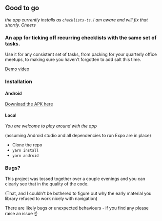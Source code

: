 ## Good to go

_the app currently installs as `checklists-ts`. I am aware and will fix that shortly. Cheers_

### An app for ticking off recurring checklists with the same set of tasks.

Use it for any consistent set of tasks, from packing for your quarterly office meetups, to making sure you haven't forgotten to add salt this time.

[Demo video](https://drive.google.com/file/d/1iGVN5uPZXGVK5tbaTYmVTr4xMuerDrQJ/view?usp=sharing)

### Installation

#### Android
[Download the APK here](https://drive.google.com/file/d/1F3Rj6Q3KtLbRVo10ozPpSzhsJs7NQ5U8/view?usp=sharing)

#### Local
_You are welcome to play around with the app_

(assuming Android studio and all dependencies to run Expo are in place)

- Clone the repo
- `yarn install`
- `yarn android`

### Bugs?

This project was tossed together over a couple evenings and you can clearly see that in the quality of the code. 

(That, and I couldn't be bothered to figure out why the early material you library refused to work nicely with navigation)

There are likely bugs or unexpected behaviours - if you find any please raise an issue ☝️
